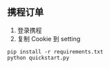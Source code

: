 ## 携程订单

1. 登录携程
2. 复制 Cookie 到 setting

```shell script
pip install -r requirements.txt
python quickstart.py
```
